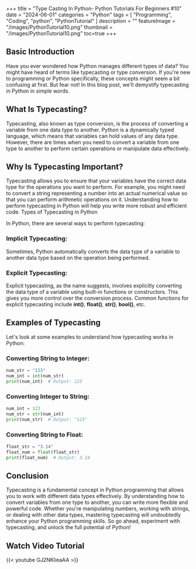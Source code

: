 +++
title = "Type Casting In Python- Python Tutorials For Beginners #10"
date = "2024-06-01"
categories = "Python"
tags = [
  "Programming", 
  "Coding",
  "python",
  "PythonTutorial"
]
description = ""
featureImage = "/images/PythonTutorial10.png"
thumbnail = "/images/PythonTutorial10.png"
toc=true
+++

## Basic Introduction
Have you ever wondered how Python manages different types of data? You might have heard of terms like typecasting or type conversion. If you're new to programming or Python specifically, these concepts might seem a bit confusing at first. But fear not! In this blog post, we'll demystify typecasting in Python in simple words.

## What Is Typecasting?
Typecasting, also known as type conversion, is the process of converting a variable from one data type to another. Python is a dynamically typed language, which means that variables can hold values of any data type. However, there are times when you need to convert a variable from one type to another to perform certain operations or manipulate data effectively.

## Why Is Typecasting Important?
Typecasting allows you to ensure that your variables have the correct data type for the operations you want to perform. For example, you might need to convert a string representing a number into an actual numerical value so that you can perform arithmetic operations on it. Understanding how to perform typecasting in Python will help you write more robust and efficient code.
Types of Typecasting in Python

In Python, there are several ways to perform typecasting:

### Implicit Typecasting: 
Sometimes, Python automatically converts the data type of a variable to another data type based on the operation being performed.

### Explicit Typecasting: 
Explicit typecasting, as the name suggests, involves explicitly converting the data type of a variable using built-in functions or constructors. This gives you more control over the conversion process. Common functions for explicit typecasting include **int()**, **float()**, **str()**, **bool()**, etc.

## Examples of Typecasting
Let's look at some examples to understand how typecasting works in Python:

### Converting String to Integer:

````python
num_str = "123"
num_int = int(num_str)
print(num_int)  # Output: 123
````
### Converting Integer to String:

````python
num_int = 123
num_str = str(num_int)
print(num_str)  # Output: "123"
````

### Converting String to Float:

````python
float_str = "3.14"
float_num = float(float_str)
print(float_num)  # Output: 3.14
````
## Conclusion

Typecasting is a fundamental concept in Python programming that allows you to work with different data types effectively. By understanding how to convert variables from one type to another, you can write more flexible and powerful code. Whether you're manipulating numbers, working with strings, or dealing with other data types, mastering typecasting will undoubtedly enhance your Python programming skills. So go ahead, experiment with typecasting, and unlock the full potential of Python!

## Watch Video Tutorial
{{< youtube GJ2NKlieaAA >}}
